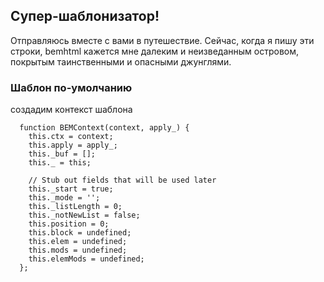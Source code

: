 <link rel="stylesheet" href="/css/markdown.css"></link>

## Супер-шаблонизатор!

Отправляюсь вместе с вами в путешествие. Сейчас, когда я пишу эти
строки, bemhtml кажется мне далеким и неизведанным островом, покрытым
таинственными и опасными джунглями.

### Шаблон по-умолчанию

создадим контекст шаблона

```
  function BEMContext(context, apply_) {
    this.ctx = context;
    this.apply = apply_;
    this._buf = [];
    this._ = this;

    // Stub out fields that will be used later
    this._start = true;
    this._mode = '';
    this._listLength = 0;
    this._notNewList = false;
    this.position = 0;
    this.block = undefined;
    this.elem = undefined;
    this.mods = undefined;
    this.elemMods = undefined;
  };

```


